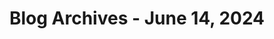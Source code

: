 ---
layout: category
title: "Blog Archives - June 14, 2024" 
category: "year-2024"
lang: en
permalink: '/category/2024/06/14/'
pagination:
    enabled: true
    category: ["year-2024", "month-06", "day-14"]
    permalink: /page/:num/
    locale: en
---